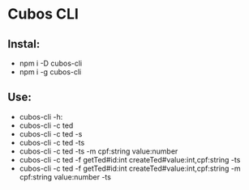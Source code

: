 # Cubos CLI

## Instal:
- npm i -D cubos-cli
- npm i -g cubos-cli

## Use:
- cubos-cli -h:
- cubos-cli -c ted 
- cubos-cli -c ted -s
- cubos-cli -c ted -ts
- cubos-cli -c ted -ts -m cpf:string value:number
- cubos-cli -c ted -f getTed#id:int createTed#value:int,cpf:string -ts
- cubos-cli -c ted -f getTed#id:int createTed#value:int,cpf:string -m cpf:string value:number -ts
